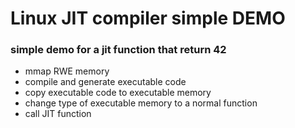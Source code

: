 # Linux JIT compiler simple DEMO
### simple demo for a jit function that return 42
* mmap RWE memory
* compile and generate executable code
* copy executable code to executable memory
* change type of executable memory to a normal function
* call JIT function